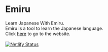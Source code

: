 # Emiru
Learn Japanese With Emiru.<br>
Emiru is a tool to learn the Japanese language.
<br>
Click <a href="https://www.emiru.netifly.com">here</a> to go to the website.
<br>
<br>
[![Netlify Status](https://api.netlify.com/api/v1/badges/e97144a7-77ab-4e1a-a3de-ca43aba6df3b/deploy-status)](https://app.netlify.com/sites/emiru/deploys)
